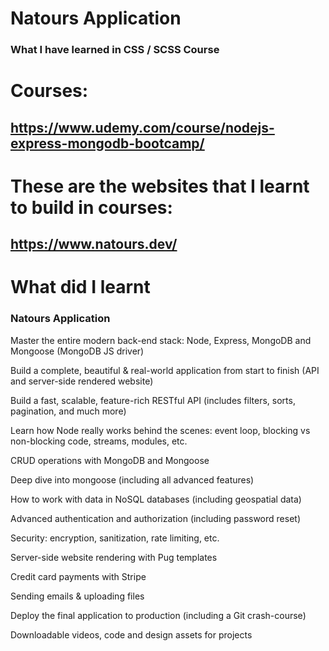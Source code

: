 # Natours Application
### What I have learned in CSS / SCSS Course

# Courses: 
## https://www.udemy.com/course/nodejs-express-mongodb-bootcamp/

# These are the websites that I learnt to build in courses:
## https://www.natours.dev/

# What did I learnt

### Natours Application

Master the entire modern back-end stack: Node, Express, MongoDB and Mongoose (MongoDB JS driver)

Build a complete, beautiful & real-world application from start to finish (API and server-side rendered website)

Build a fast, scalable, feature-rich RESTful API (includes filters, sorts, pagination, and much more)

Learn how Node really works behind the scenes: event loop, blocking vs non-blocking code, streams, modules, etc.

CRUD operations with MongoDB and Mongoose

Deep dive into mongoose (including all advanced features)

How to work with data in NoSQL databases (including geospatial data)

Advanced authentication and authorization (including password reset)

Security: encryption, sanitization, rate limiting, etc.

Server-side website rendering with Pug templates

Credit card payments with Stripe

Sending emails & uploading files

Deploy the final application to production (including a Git crash-course)

Downloadable videos, code and design assets for projects




